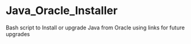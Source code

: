 # Java_Oracle_Installer
Bash script to Install or upgrade Java from Oracle using links for future upgrades
